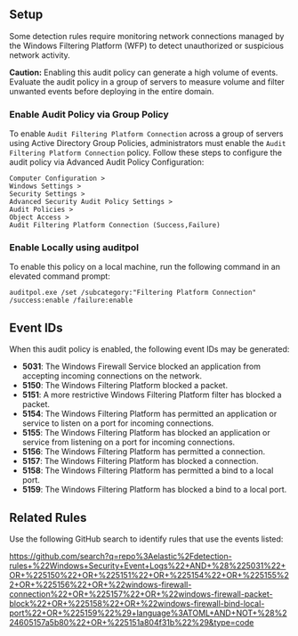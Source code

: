 ## Setup

Some detection rules require monitoring network connections managed by the Windows Filtering Platform (WFP) to detect unauthorized or suspicious network activity.

**Caution:** Enabling this audit policy can generate a high volume of events. Evaluate the audit policy in a group of servers to measure volume and filter unwanted events before deploying in the entire domain.

### Enable Audit Policy via Group Policy

To enable `Audit Filtering Platform Connection` across a group of servers using Active Directory Group Policies, administrators must enable the `Audit Filtering Platform Connection` policy. Follow these steps to configure the audit policy via Advanced Audit Policy Configuration:

```
Computer Configuration >
Windows Settings >
Security Settings >
Advanced Security Audit Policy Settings >
Audit Policies >
Object Access >
Audit Filtering Platform Connection (Success,Failure)
```

### Enable Locally using auditpol

To enable this policy on a local machine, run the following command in an elevated command prompt:

```
auditpol.exe /set /subcategory:"Filtering Platform Connection" /success:enable /failure:enable
```

## Event IDs

When this audit policy is enabled, the following event IDs may be generated:

* **5031**: The Windows Firewall Service blocked an application from accepting incoming connections on the network.
* **5150**: The Windows Filtering Platform blocked a packet.
* **5151**: A more restrictive Windows Filtering Platform filter has blocked a packet.
* **5154**: The Windows Filtering Platform has permitted an application or service to listen on a port for incoming connections.
* **5155**: The Windows Filtering Platform has blocked an application or service from listening on a port for incoming connections.
* **5156**: The Windows Filtering Platform has permitted a connection.
* **5157**: The Windows Filtering Platform has blocked a connection.
* **5158**: The Windows Filtering Platform has permitted a bind to a local port.
* **5159**: The Windows Filtering Platform has blocked a bind to a local port.

## Related Rules

Use the following GitHub search to identify rules that use the events listed:

https://github.com/search?q=repo%3Aelastic%2Fdetection-rules+%22Windows+Security+Event+Logs%22+AND+%28%225031%22+OR+%225150%22+OR+%225151%22+OR+%225154%22+OR+%225155%22+OR+%225156%22+OR+%22windows-firewall-connection%22+OR+%225157%22+OR+%22windows-firewall-packet-block%22+OR+%225158%22+OR+%22windows-firewall-bind-local-port%22+OR+%225159%22%29+language%3ATOML+AND+NOT+%28%224605157a5b80%22+OR+%225151a804f31b%22%29&type=code
